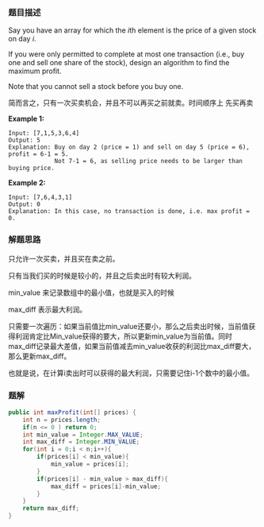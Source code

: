 ### 题目描述

Say you have an array for which the *i*th element is the price of a given stock on day *i*.

If you were only permitted to complete at most one transaction (i.e., buy one and sell one share of the stock), design an algorithm to find the maximum profit.

Note that you cannot sell a stock before you buy one.

简而言之，只有一次买卖机会，并且不可以再买之前就卖。时间顺序上 先买再卖

**Example 1:**

```
Input: [7,1,5,3,6,4]
Output: 5
Explanation: Buy on day 2 (price = 1) and sell on day 5 (price = 6), profit = 6-1 = 5.
             Not 7-1 = 6, as selling price needs to be larger than buying price.
```

**Example 2:**

```
Input: [7,6,4,3,1]
Output: 0
Explanation: In this case, no transaction is done, i.e. max profit = 0.
```

### 解题思路

只允许一次买卖，并且买在卖之前。

只有当我们买的时候是较小的，并且之后卖出时有较大利润。

min_value 来记录数组中的最小值，也就是买入的时候

max_diff 表示最大利润。

只需要一次遍历：如果当前值比min_value还要小，那么之后卖出时候，当前值获得利润肯定比Min_value获得的要大，所以更新min_value为当前值。同时max_diff记录最大差值，如果当前值减去min_value收获的利润比max_diff要大，那么更新max_diff。

也就是说，在计算i卖出时可以获得的最大利润，只需要记住i-1个数中的最小值。

### 题解

```java
public int maxProfit(int[] prices) {
    int n = prices.length;
    if(n <= 0 ) return 0;
    int min_value = Integer.MAX_VALUE;
    int max_diff = Integer.MIN_VALUE;
    for(int i = 0;i < n;i++){
        if(prices[i] < min_value){
            min_value = prices[i];
        }
        if(prices[i] - min_value > max_diff){
            max_diff = prices[i]-min_value;
        }
    }
    return max_diff;
}
```
